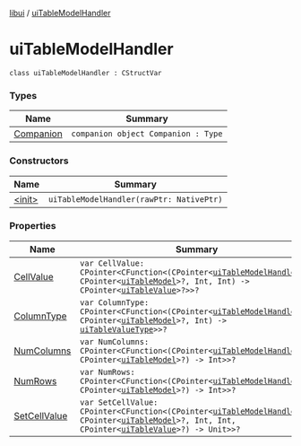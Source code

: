 [libui](../index.md) / [uiTableModelHandler](./index.md)

# uiTableModelHandler

`class uiTableModelHandler : CStructVar`

### Types

| Name | Summary |
|---|---|
| [Companion](-companion.md) | `companion object Companion : Type` |

### Constructors

| Name | Summary |
|---|---|
| [&lt;init&gt;](-init-.md) | `uiTableModelHandler(rawPtr: NativePtr)` |

### Properties

| Name | Summary |
|---|---|
| [CellValue](-cell-value.md) | `var CellValue: CPointer<CFunction<(CPointer<`[`uiTableModelHandler`](./index.md)`>?, CPointer<`[`uiTableModel`](../ui-table-model.md)`>?, Int, Int) -> CPointer<`[`uiTableValue`](../ui-table-value.md)`>?>>?` |
| [ColumnType](-column-type.md) | `var ColumnType: CPointer<CFunction<(CPointer<`[`uiTableModelHandler`](./index.md)`>?, CPointer<`[`uiTableModel`](../ui-table-model.md)`>?, Int) -> `[`uiTableValueType`](../ui-table-value-type.md)`>>?` |
| [NumColumns](-num-columns.md) | `var NumColumns: CPointer<CFunction<(CPointer<`[`uiTableModelHandler`](./index.md)`>?, CPointer<`[`uiTableModel`](../ui-table-model.md)`>?) -> Int>>?` |
| [NumRows](-num-rows.md) | `var NumRows: CPointer<CFunction<(CPointer<`[`uiTableModelHandler`](./index.md)`>?, CPointer<`[`uiTableModel`](../ui-table-model.md)`>?) -> Int>>?` |
| [SetCellValue](-set-cell-value.md) | `var SetCellValue: CPointer<CFunction<(CPointer<`[`uiTableModelHandler`](./index.md)`>?, CPointer<`[`uiTableModel`](../ui-table-model.md)`>?, Int, Int, CPointer<`[`uiTableValue`](../ui-table-value.md)`>?) -> Unit>>?` |
